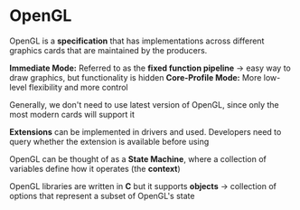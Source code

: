 # OpenGL
OpenGL is a **specification** that has implementations across different graphics cards that are maintained by the producers. 

**Immediate Mode:** Referred to as the **fixed function pipeline** -> easy way to draw graphics, but functionality is hidden
**Core-Profile Mode:** More low-level flexibility and more control

Generally, we don't need to use latest version of OpenGL, since only the most modern cards will support it

**Extensions** can be implemented in drivers and used. Developers need to query whether the extension is available before using

OpenGL can be thought of as a **State Machine**, where a collection of variables define how it operates (the **context**)

OpenGL libraries are written in **C** but it supports **objects** -> collection of options that represent a subset of OpenGL's state
